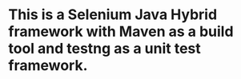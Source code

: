 # This is a Selenium Java Hybrid framework with Maven as a build tool and testng as a unit test framework.
